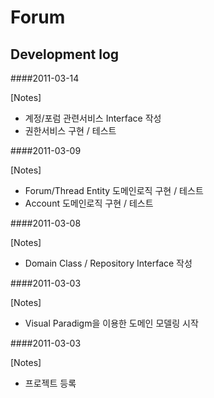 ﻿Forum
========================


Development log
---------------

####2011-03-14

[Notes]

* 계정/포럼 관련서비스 Interface 작성
* 권한서비스 구현 / 테스트

####2011-03-09

[Notes]

* Forum/Thread Entity 도메인로직 구현 / 테스트
* Account 도메인로직 구현 / 테스트

####2011-03-08

[Notes]

* Domain Class / Repository Interface 작성

####2011-03-03

[Notes]

* Visual Paradigm을 이용한 도메인 모델링 시작


####2011-03-03

[Notes]

* 프로젝트 등록